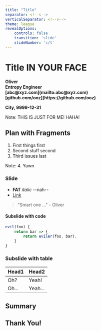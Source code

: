```yaml
---
title: "Title"
separator: <!--s-->
verticalSeparator: <!--v-->
theme: league
revealOptions:
    controls: false
    transition: 'slide'
    slideNumber: 'c/t'
---
```


<!-- .slide: class="slidebackground" data-background="./background.png" -->
# Title IN YOUR FACE

<b>
Oliver<br/>
Entropy Engineer<br/>
[abc@xyz.com](mailto:abc@xyz.com)<br/>
[github.com/ooz](https://github.com/ooz)

City, 9999-12-31
</b>

Note: THIS IS JUST FOR ME! HAHA!

<!--s-->

## Plan with Fragments

1. First things first <!-- .element: class="fragment" -->
2. Second stuff second <!-- .element: class="fragment" -->
3. Third issues last <!-- .element: class="fragment" -->

Note: 4. Yawn

<!--s-->

### Slide

* **FAT** *italic* --nah--
* [Link](https://github.com/ooz)

> "Smart one ..." - Oliver

<!--v-->

#### Subslide with code

```javascript
evil(foo) {
    return bar => {
        return eviler(foo, bar);
    }
}
```

<!--v-->

### Subslide with table

|Head1 | Head2 |
|---|---|
|Oh? | Yeah!|
|Oh... | Yeah...|

<!--s-->

## Summary

<!--s-->

## Thank You!

<style>
.reveal .slidebackground {
  background: no-repeat center center fixed;
  background-size: cover; /* `contain` works nicely as well */
}
</style>
